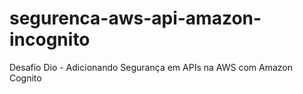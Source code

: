 # segurenca-aws-api-amazon-incognito
Desafio Dio - Adicionando Segurança em APIs na AWS com Amazon Cognito
